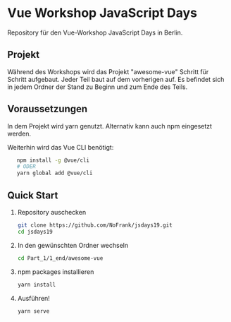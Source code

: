 # Vue Workshop JavaScript Days

Repository für den Vue-Workshop JavaScript Days in Berlin.

## Projekt

Während des Workshops wird das Projekt "awesome-vue" Schritt für Schritt aufgebaut. Jeder Teil baut auf dem vorherigen auf. Es befindet sich in jedem Ordner der Stand zu Beginn und zum Ende des Teils.

## Voraussetzungen

In dem Projekt wird yarn genutzt. Alternativ kann auch npm eingesetzt werden.

Weiterhin wird das Vue CLI benötigt:

```bash
   npm install -g @vue/cli
   # ODER
   yarn global add @vue/cli
```

## Quick Start

1. Repository auschecken

   ```bash
   git clone https://github.com/NoFrank/jsdays19.git
   cd jsdays19
   ```

1. In den gewünschten Ordner wechseln

   ```bash
   cd Part_1/1_end/awesome-vue
   ```

1. npm packages installieren

   ```bash
   yarn install
   ```

1. Ausführen!

   ```bash
   yarn serve
   ```
